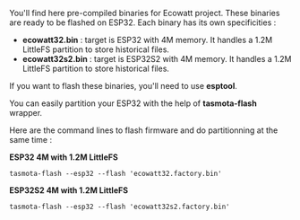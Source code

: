 You'll find here pre-compiled binaries for Ecowatt project.
These binaries are ready to be flashed on ESP32.
Each binary has its own specificities :
  * **ecowatt32.bin** : target is ESP32 with 4M memory. It handles a 1.2M LittleFS partition to store historical files.
  * **ecowatt32s2.bin** : target is ESP32S2 with 4M memory. It handles a 1.2M LittleFS partition to store historical files.

If you want to flash these binaries, you'll need to use **esptool**.

You can easily partition your ESP32 with the help of **tasmota-flash** wrapper.

Here are the command lines to flash firmware and do partitionning at the same time :

**ESP32 4M with 1.2M LittleFS**

    tasmota-flash --esp32 --flash 'ecowatt32.factory.bin'

**ESP32S2 4M with 1.2M LittleFS**

    tasmota-flash --esp32 --flash 'ecowatt32s2.factory.bin'
